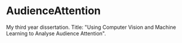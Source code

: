 # AudienceAttention
My third year dissertation. Title: "Using Computer Vision and Machine Learning to Analyse Audience Attention".
